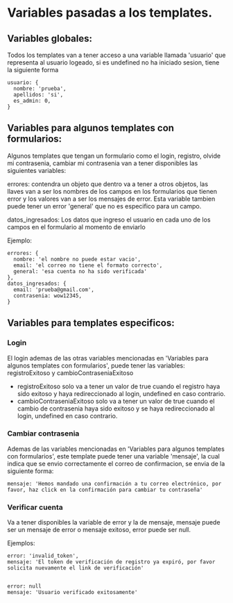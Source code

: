# Variables pasadas a los templates.

## Variables globales:

Todos los templates van a tener acceso a una variable llamada 'usuario' que representa al usuario
logeado, si es undefined no ha iniciado sesion, tiene la siguiente forma

```
usuario: {
  nombre: 'prueba',
  apellidos: 'si',
  es_admin: 0,
}
```

## Variables para algunos templates con formularios:

Algunos templates que tengan un formulario como el login, registro, olvide mi contrasenia, cambiar mi contrasenia van a tener disponibles las siguientes variables:

errores: contendra un objeto que dentro va a tener a otros objetos, las llaves van a ser los nombres de los campos en los formularios que tienen error y los valores van a ser los mensajes de error. Esta variable tambien puede tener un error 'general' que no es especifico para un campo.

datos_ingresados: Los datos que ingreso el usuario en cada uno de los campos en el formulario al momento de enviarlo

Ejemplo:

```
errores: {
  nombre: 'el nombre no puede estar vacio',
  email: 'el correo no tiene el formato correcto',
  general: 'esa cuenta no ha sido verificada'
},
datos_ingresados: {
  email: 'prueba@gmail.com',
  contrasenia: wow12345,
}
```

## Variables para templates especificos:

### Login

El login ademas de las otras variables mencionadas en 'Variables para algunos templates con formularios', puede tener las variables:
registroExitoso y cambioContraseniaExitoso

- registroExitoso solo va a tener un valor de true cuando el registro haya sido exitoso y haya redireccionado al login, undefined en caso contrario.
- cambioContraseniaExitoso solo va a tener un valor de true cuando el cambio de contrasenia haya sido exitoso y se haya redireccionado al login, undefined en caso contrario.

### Cambiar contrasenia

Ademas de las variables mencionadas en 'Variables para algunos templates con formularios', este template puede tener una variable 'mensaje', la cual indica que se envio correctamente el correo de confirmacion, se envia de la siguiente forma:

```
mensaje: 'Hemos mandado una confirmación a tu correo electrónico, por favor, haz click en la confirmación para cambiar tu contraseña'
```

### Verificar cuenta

Va a tener disponibles la variable de error y la de mensaje, mensaje puede ser un mensaje de error o mensaje exitoso, error puede ser null.

Ejemplos:

```
error: 'invalid_token',
mensaje: 'El token de verificación de registro ya expiró, por favor solicita nuevamente el link de verificación'


error: null
mensaje: 'Usuario verificado exitosamente'
```
